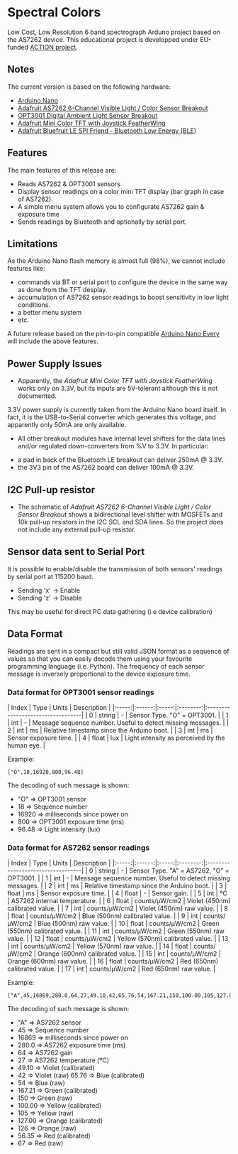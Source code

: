 # Spectral Colors

Low Cost, Low Resolution 6 band spectrograph Arduno project based on the AS7262 device.
This educational project is developped under EU-funded [ACTION project](https://actionproject.eu/).

## Notes

The current version is based on the following hardware:
* [Arduino Nano](https://store.arduino.cc/arduino-nano)
* [Adafruit AS7262 6-Channel Visible Light / Color Sensor Breakout](https://www.adafruit.com/product/3779)
* [OPT3001 Digital Ambient Light Sensor Breakout](https://www.tindie.com/products/closedcube/opt3001-digital-ambient-light-sensor-breakout/)
* [Adafruit Mini Color TFT with Joystick FeatherWing](https://www.adafruit.com/product/3321)
* [Adafruit Bluefruit LE SPI Friend - Bluetooth Low Energy (BLE)](https://www.adafruit.com/product/2633)

## Features

The main features of this release are:
* Reads AS7262 & OPT3001 sensors
* Display sensor readings on a color mini TFT display (bar graph in case of AS7262).
* A simple menu system allows you to configurate AS7262 gain & exposure time
* Sends readings by Bluetooth and optionally by serial port.

## Limitations

As the Arduino Nano flash memory is almost full (98%), we cannot include features like:

* commands via BT or serial port to configure the device in the same way as done from the TFT desplay.
* accumulation of AS7262 sensor readings to boost sensitivity in low light conditions.
* a better menu system
* etc.

A future release based on the pin-to-pin compatible [Arduino Nano Every](https://store.arduino.cc/nano-every) will include the above features.

## Power Supply Issues

* Apparently, the *Adafruit Mini Color TFT with Joystick FeatherWing* works only on 3.3V, but its inputs are 5V-tolerant although this is not documented.

3.3V power supply is currently taken from the Arduino Nano board itself. In fact, it is the USB-to-Serial converter which generates this voltage, and apparently only 50mA are only available.

* All other breakout modules have internal level shifters for the data lines and/or regulated down-converters from %V to 3.3V. In particular:
- a pad in back of the Bluetooth LE breakout can deliver 250mA @ 3.3V.
- the 3V3 pin of the AS7262 board can deliver 100mA @ 3.3V.

## I2C Pull-up resistor

* The schematic of *Adafruit AS7262 6-Channel Visible Light / Color Sensor Breakout* shows a bidirectional level shifter with MOSFETs and 10k pull-up resistors in the I2C SCL and SDA lines. So the project does not include any external pull-up resistor.

## Sensor data sent to Serial Port

It is possible to enable/disable the transmission of both sensors' readings by serial port at 115200 baud.
* Sending 'x' -> Enable
* Sending 'z' -> Disable

This may be useful for direct PC data gathering (i.e device calibration)

## Data Format

Readings are sent in a compact but still valid JSON format as a sequence of values so that you can easily decode them using your favourite programming language (i.e. Python). The frequency of each sensor message is inversely proportional to the device exposure time. 

### Data format for OPT3001 sensor readings

| Index |  Type  | Units | Description                       |
|:-----:|:------:|:-----:|:--------:|:----------------------------------|
| 0     | string |   -   | Sensor Type. "O" = OPT3001. |
| 1     | int    |   -   | Message sequence number. Useful to detect missing messages. |
| 2     | int    |   ms  | Relative timestamp since the Arduino boot. |
| 3     | int    |   ms  | Sensor exposure time. | 
| 4     | float  |   lux | Light intensity as perceived by the human eye. |

Example:
```
["O",18,16920,800,96.48]
```
The decoding of such message is shown:

* "O" => OPT3001 sensor
* 18 => Sequence number
* 16920 => milliseconds since power on
* 800 => OPT3001 exposure time (ms)
* 96.48 => Light intensity (lux)


### Data format for AS7262 sensor readings


| Index |  Type  | Units | Description                       |
|:-----:|:------:|:-----:|:--------:|:----------------------------------|
| 0     | string |   -   | Sensor Type. "A" = AS7262, "O" = OPT3001. |
| 1     | int    |   -   | Message sequence number. Useful to detect missing messages. |
| 2     | int    |   ms  | Relative timestamp since the Arduino boot. |
| 3     | float  |   ms  | Sensor exposure time. | 
| 4     | float  |   -   | Sensor gain. |
| 5     | int    |  ºC   | AS7262 internal temperature. |
| 6     | float  | counts/μW/cm2 | Violet (450nm) calibrated value. |
| 7     | int    | counts/μW/cm2 | Violet (450nm) raw value. |
| 8     | float  | counts/μW/cm2 | Blue (500nm) calibrated value. |
| 9     | int    | counts/μW/cm2 | Blue (500nm) raw value. |
| 10    | float  | counts/μW/cm2 | Green (550nm) calibrated value. |
| 11    | int    | counts/μW/cm2 | Green (550nm) raw value. |
| 12    | float  | counts/μW/cm2 | Yellow (570nm) calibrated value. |
| 13    | int    | counts/μW/cm2 | Yellow (570nm) raw value. |
| 14    | float  | counts/μW/cm2 | Orange (600nm) calibrated value. |
| 15    | int    | counts/μW/cm2 | Orange (600nm) raw value. |
| 16    | float  | counts/μW/cm2 | Red (650nm) calibrated value. |
| 17    | int    | counts/μW/cm2 | Red (650nm) raw value. |


Example:
```
["A",45,16869,280.0,64,27,49.10,42,65.76,54,167.21,150,100.00,105,127.00,126,56.35,67]
```
The decoding of such message is shown:

* "A" => AS7262 sensor
* 45 => Sequence number
* 16869 => milliseconds since power on
* 280.0 => AS7262 exposure time (ms)
* 64 => AS7262 gain
* 27 => AS7262 temperature (ºC)
* 49.10 => Violet (calibrated)
* 42 => Violet (raw) 65.76 => Blue (calibrated)
* 54 => Blue (raw)
* 167.21 => Green (calibrated)
* 150 => Green (raw)
* 100.00 => Yellow (calibrated)
* 105 => Yellow (raw)
* 127.00 => Orange (calibrated)
* 126 => Orange (raw)
* 56.35 => Red (calibrated)
* 67 => Red (raw)


